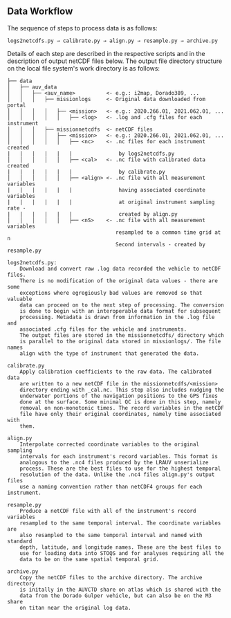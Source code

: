 ## Data Workflow

The sequence of steps to process data is as follows:

    logs2netcdfs.py → calibrate.py → align.py → resample.py → archive.py

Details of each step are described in the respective scripts and in the
description of output netCDF files below. The output file directory structure
on the local file system's work directory is as follows:

    ├── data
    │   ├── auv_data
    │   │   ├── <auv_name>          <- e.g.: i2map, Dorado389, ...
    │   │   │   ├── missionlogs     <- Original data downloaded from portal
    │   │   │   │   ├── <mission>   <- e.g.: 2020.266.01, 2021.062.01, ...
    │   │   │   │   │   ├── <log>   <- .log and .cfg files for each instrument
    │   │   │   ├── missionnetcdfs  <- netCDF files
    │   │   │   │   ├── <mission>   <- e.g.: 2020.266.01, 2021.062.01, ...
    │   │   │   │   │   ├── <nc>    <- .nc files for each instrument created
    |   |   |   |   |   |               by logs2netcdfs.py
    │   │   │   │   │   ├── <cal>   <- .nc file with calibrated data created
    |   |   |   |   |   |               by calibrate.py
    │   │   │   │   │   ├── <align> <- .nc file with all measurement variables
    |   |   |   |   |   |               having associated coordinate variables
    |   |   |   |   |   |               at original instrument sampling rate -
    |   |   |   |   |   |               created by align.py
    │   │   │   │   │   ├── <nS>    <- .nc file with all measurement variables
                                       resampled to a common time grid at n 
                                       Second intervals - created by resample.py

    logs2netcdfs.py:
        Download and convert raw .log data recorded the vehicle to netCDF files.
        There is no modification of the original data values - there are some
        exceptions where egregiously bad values are removed so that valuable 
        data can proceed on to the next step of processing. The conversion
        is done to begin with an interoperable data format for subsequent
        processing. Metadata is drawn from information in the .log file and
        associated .cfg files for the vehicle and instruments.
        The output files are stored in the missionnetcdfs/ directory which
        is parallel to the original data stored in missionlogs/. The file names
        align with the type of instrument that generated the data.

    calibrate.py
        Apply calibration coefficients to the raw data. The calibrated data
        are written to a new netCDF file in the missionnetcdfs/<mission>
        directory ending with _cal.nc. This step also includes nudging the
        underwater portions of the navigation positions to the GPS fixes 
        done at the surface. Some minimal QC is done in this step, namely 
        removal on non-monotonic times. The record variables in the netCDF 
        file have only their original coordinates, namely time associated with
        them.

    align.py
        Interpolate corrected coordinate variables to the original sampling
        intervals for each instrument's record variables. This format is 
        analogous to the .nc4 files produced by the LRAUV unserialize
        process. These are the best files to use for the highest temporal 
        resolution of the data. Unlike the .nc4 files align.py's output files
        use a naming convention rather than netCDF4 groups for each instrument.

    resample.py
        Produce a netCDF file with all of the instrument's record variables
        resampled to the same temporal interval. The coordinate variables are
        also resampled to the same temporal interval and named with standard
        depth, latitude, and longitude names. These are the best files to
        use for loading data into STOQS and for analyses requiring all the
        data to be on the same spatial temporal grid.

    archive.py
        Copy the netCDF files to the archive directory. The archive directory
        is initally in the AUVCTD share on atlas which is shared with the
        data from the Dorado Gulper vehicle, but can also be on the M3 share
        on titan near the original log data. 
